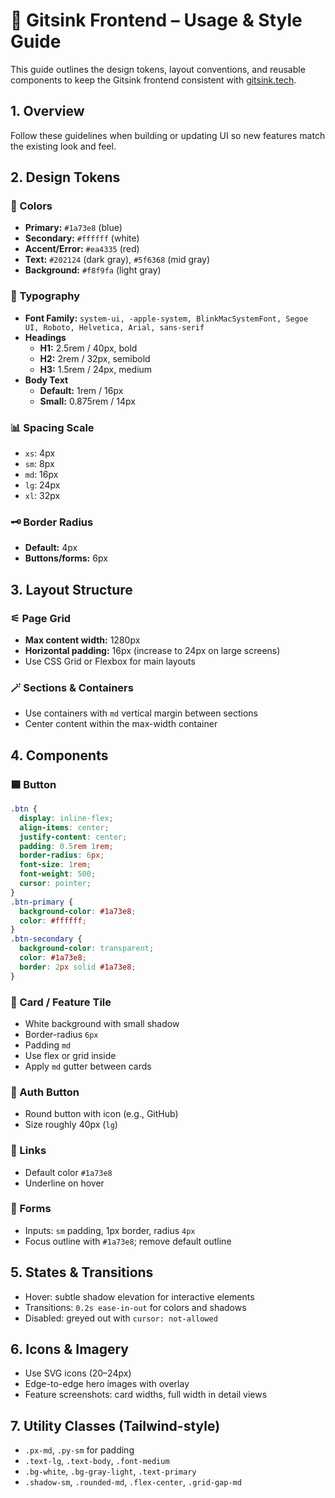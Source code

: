 # 🎨 Gitsink Frontend – Usage & Style Guide

This guide outlines the design tokens, layout conventions, and reusable components to keep the Gitsink frontend consistent with [gitsink.tech](https://gitsink.tech).

## 1. Overview

Follow these guidelines when building or updating UI so new features match the existing look and feel.

## 2. Design Tokens

### 🎨 Colors
- **Primary:** `#1a73e8` (blue)
- **Secondary:** `#ffffff` (white)
- **Accent/Error:** `#ea4335` (red)
- **Text:** `#202124` (dark gray), `#5f6368` (mid gray)
- **Background:** `#f8f9fa` (light gray)

### 💜 Typography
- **Font Family:** `system-ui, -apple-system, BlinkMacSystemFont, Segoe UI, Roboto, Helvetica, Arial, sans-serif`
- **Headings**
  - **H1:** 2.5rem / 40px, bold
  - **H2:** 2rem / 32px, semibold
  - **H3:** 1.5rem / 24px, medium
- **Body Text**
  - **Default:** 1rem / 16px
  - **Small:** 0.875rem / 14px

### 📊 Spacing Scale
- `xs`: 4px
- `sm`: 8px
- `md`: 16px
- `lg`: 24px
- `xl`: 32px

### 🗝️ Border Radius
- **Default:** 4px
- **Buttons/forms:** 6px

## 3. Layout Structure

### ⚟ Page Grid
- **Max content width:** 1280px
- **Horizontal padding:** 16px (increase to 24px on large screens)
- Use CSS Grid or Flexbox for main layouts

### 🪄 Sections & Containers
- Use containers with `md` vertical margin between sections
- Center content within the max-width container

## 4. Components

### 🟦 Button
```css
.btn {
  display: inline-flex;
  align-items: center;
  justify-content: center;
  padding: 0.5rem 1rem;
  border-radius: 6px;
  font-size: 1rem;
  font-weight: 500;
  cursor: pointer;
}
.btn-primary {
  background-color: #1a73e8;
  color: #ffffff;
}
.btn-secondary {
  background-color: transparent;
  color: #1a73e8;
  border: 2px solid #1a73e8;
}
```

### 🔲 Card / Feature Tile
- White background with small shadow
- Border-radius `6px`
- Padding `md`
- Use flex or grid inside
- Apply `md` gutter between cards

### 👤 Auth Button
- Round button with icon (e.g., GitHub)
- Size roughly 40px (`lg`)

### 🔗 Links
- Default color `#1a73e8`
- Underline on hover

### 💫 Forms
- Inputs: `sm` padding, 1px border, radius `4px`
- Focus outline with `#1a73e8`; remove default outline

## 5. States & Transitions
- Hover: subtle shadow elevation for interactive elements
- Transitions: `0.2s ease-in-out` for colors and shadows
- Disabled: greyed out with `cursor: not-allowed`

## 6. Icons & Imagery
- Use SVG icons (20–24px)
- Edge-to-edge hero images with overlay
- Feature screenshots: card widths, full width in detail views

## 7. Utility Classes (Tailwind-style)
- `.px-md`, `.py-sm` for padding
- `.text-lg`, `.text-body`, `.font-medium`
- `.bg-white`, `.bg-gray-light`, `.text-primary`
- `.shadow-sm`, `.rounded-md`, `.flex-center`, `.grid-gap-md`
